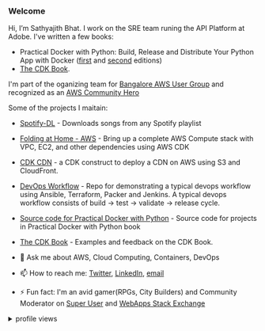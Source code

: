 ### Welcome

Hi, I’m Sathyajith Bhat. I work on the SRE team runing the API Platform at Adobe. I've written a few books: 

- Practical Docker with Python: Build, Release and Distribute Your Python App with Docker ([first](https://bit.ly/practical-docker-1e) and [second](https://bit.ly/practical-docker-2e) editions)
- [The CDK Book](https://www.thecdkbook.com/).

I'm part of the oganizing team for [Bangalore AWS User Group](https://awsugblr.in) and recognized as an [AWS Community Hero](https://aws.amazon.com/developer/community/heroes/sathyajith-bhat/)

Some of the projects I maitain:

- [Spotify-DL](https://github.com/SathyaBhat/spotify-dl) - Downloads songs from any Spotify playlist
- [Folding at Home - AWS](https://github.com/SathyaBhat/folding-aws) - Bring up a complete AWS Compute stack with VPC, EC2, and other dependencies using AWS CDK
- [CDK CDN](https://github.com/SathyaBhat/cdk-cdn) - a CDK construct to deploy a CDN on AWS using S3 and CloudFront.
- [DevOps Workflow](https://github.com/SathyaBhat/devops-workflow) - Repo for demonstrating a typical devops workflow using Ansible, Terraform, Packer and Jenkins. A typical devops workflow consists of build -> test -> validate -> release cycle.
- [Source code for Practical Docker with Python](https://github.com/apress/practical-docker-with-python) - Source code for projects in Practical Docker with Python book
- [The CDK Book](https://github.com/cdkbook) - Examples and feedback on the CDK Book.

- 💬 Ask me about AWS, Cloud Computing, Containers, DevOps
- 📫 How to reach me: [Twitter](https://twitter.com/sathyabhat), [LinkedIn](https://linkedin.com/in/sathyabhat), [email](mailto:github@sathyasays.com)
- ⚡ Fun fact: I'm an avid gamer(RPGs, City Builders) and Community Moderator on [Super User](https://superuser.com/users/4377/sathyajith-bhat?tab=profile) and [WebApps Stack Exchange](https://webapps.stackexchange.com/users/310/sathyajith-bhat)

<details>
<summary>profile views</summary>

![stats](https://komarev.com/ghpvc/?username=sathyabhat&color=blue)

</details>

